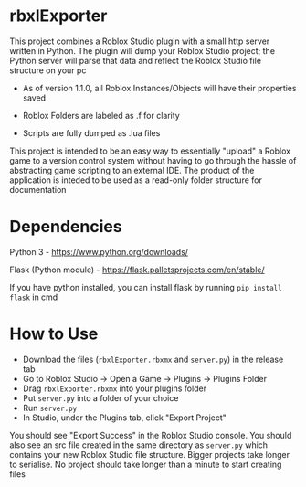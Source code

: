# rbxlExporter

This project combines a Roblox Studio plugin with a small http server written in Python. The plugin will dump your Roblox Studio project; the Python server will parse that data and reflect the Roblox Studio file structure on your pc

- As of version 1.1.0, all Roblox Instances/Objects will have their properties saved

- Roblox Folders are labeled as .f for clarity

- Scripts are fully dumped as .lua files

This project is intended to be an easy way to essentially "upload" a Roblox game to a version control system without having to go through the hassle of abstracting game scripting to an external IDE. The product of the application is inteded to be used as a read-only folder structure for documentation

# Dependencies

Python 3 - https://www.python.org/downloads/

Flask (Python module) - https://flask.palletsprojects.com/en/stable/

If you have python installed, you can install flask by running `pip install flask` in cmd

# How to Use

- Download the files (`rbxlExporter.rbxmx` and `server.py`) in the release tab
- Go to Roblox Studio -> Open a Game -> Plugins -> Plugins Folder
- Drag `rbxlExporter.rbxmx` into your plugins folder
- Put `server.py` into a folder of your choice
- Run `server.py`
- In Studio, under the Plugins tab, click "Export Project"

You should see "Export Success" in the Roblox Studio console. You should also see an src file created in the same directory as `server.py` which contains your new Roblox Studio file structure. Bigger projects take longer to serialise. No project should take longer than a minute to start creating files

